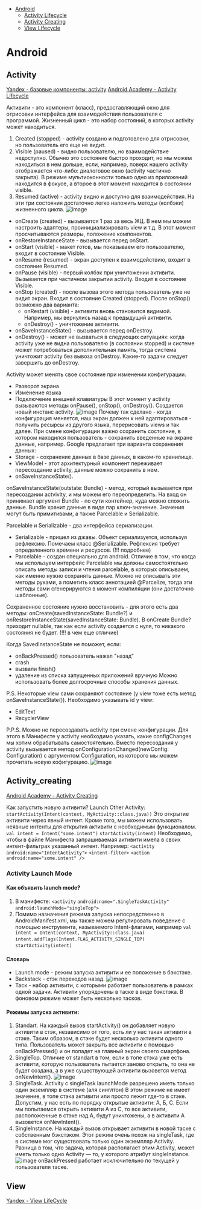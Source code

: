 - [Android](#android)
  - [Activity Lifecycle](#activity)
  - [Activity Creating](#activity_creating)
  - [View Lifecycle](#view)

# Android

## Activity
[Yandex - базовые компоненты: activity](https://youtu.be/B6LUhon7baU?list=PLQC2_0cDcSKAVl_3u-3ZrEW2UFBUjDD97&t=126)
[Android Academy - Activity Lifecycle](https://youtu.be/Gb71h-cEUZs?t=606)

Активити - это компонент (класс), предоставляющий окно для отрисовки интерфейса для взаимодействия пользователя с программой. 
Жизненный цикл - это набор состояний, в которых activity может находиться.
1. Created (stopped) - activity создано и подготовлено для отрисовки, но пользователь его еще не видит.
2. Visible (paused) - видно пользователю, но взаимодействие недоступно. Обычно это состояние быстро проходит, но мы можем находиться в нем дольше, если, например, поверх нашего activity 
отображается что-либо: диалоговое окно (activity частично закрыта). В режиме мультиоконности только одно из приложений находится в фокусе, а второе в этот момент находится в состоянии
visible.
3. Resumed (active) - activity видно и доступно для взаимодействия.
На эти три состояния достаточно легко наложить методы (колбэки) жизненного цикла.
![image](https://github.com/user-attachments/assets/884d4968-20c4-4617-8cb9-cf25db8745bd)
- onCreate (created) - вызывается 1 раз за весь ЖЦ. В нем мы можем настроить адаптеры, проинициализировать view и т.д. В этот момент просчитываются размеры, положение компонентов.
- onRestoreInstanceState - вызывается перед onStart.
- onStart (visible) - макет готов, мы показываем его пользователю, входит в состояние Visible.
- onResume (resumed) - экран доступен к взаимодействию, входит в состояние Resumed.
- onPause (visible) - первый колбэк при уничтожении активити. Вызывается при частичном закрытии activity. Входит в состояние Visible.
- onStop (created) - после вызова этого метода пользователь уже не видит экран. Входит в состояние Created (stopped). После onStop() возможно два варианта:
  - onRestart (visible) - активити вновь становится видимой. Например, мы вернулись назад к предыдущий активити.
  - onDestroy() - уничтожение активити.
- onSaveInstanceState() - вызывается перед onDestroy.
- onDestroy() - может не вызваться в следующих ситуациях: когда activity уже не видна пользователю (в состоянии stopped) и системе может потребоваться дополнительная память,
тогда система уничтожит activity без вывоза onDestroy. Какие-то задачи следует завершить до onDestroy.


Activity может менять свое состояние при изменении конфигурации.
- Разворот экрана
- Изменение языка
- Подключение внешней клавиатуры
В этот момент у activity вызываются методы onPause(), onStop(), onDestroy(). Создается новый инстанс activity.
![image](https://github.com/user-attachments/assets/6c5121f6-0ba2-4d25-89d8-6398c2b3acf2)
Почему так сделано - когда конфигурация меняется, наш экран должен к ней адаптироваться - получить ресырсы из другого языка, перерисовать views и так далее.
При смене конфигурации важно сохранить состояние, в котором находился пользователь - сохранить введенные на экране данные, например. Google предлагает три варианта сохранения
данных:
- Storage - сохранение данных в базе данных, в каком-то хранилище.
- ViewModel - этот архитектурный компонент переживает пересоздание activity, данные можно сохранить в нем.
- onSaveInstanceState().

onSaveInstanceState(outstate: Bundle) - метод, который вызывается при пересоздании actvivity, и мы можем его переопределить. На вход он принимает аргумент Bundle - по сути
контейнер, куда можно сложить данные. Bundle хранит данные в виде пар ключ-значение. Значения могут быть примитивами, а также Parcelable и Serializable.

Parcelable и Serializable - два интерфейса сериализации.
* Serializable - пришел из джавы. Объект сериализуется, используя рефлексию. Помечаем класс @Serializable. Рефлексия требует определенного времени и ресурсов. (!!! подробнее)
* Parcelable - создан специально для android. Отличие в том, что когда мы используем интерфейс Parcelable мы должны самостоятельно описать методы записи и чтения parcelable,
в которых описываем, как именно нужно сохранять данные. Можно не описывать эти методы руками, а пометить класс аннотацией @Parcelize, тогда эти методы сами сгенерируются в момент
компиляции (они достаточно шаблонные).

Сохраненное состояние нужно восстановить - для этого есть два методы: onCreate(savedInstanceState: Bundle?) и onRestoreInstanceState(savedInstanceState: Bundle). В onCreate
Bundle? приходит nullable, так как если activity создается с нуля, то никакого состояния не будет. (!!! в чем еще отличие)

Когда SavedInstanceState не поможет, если:
- onBackPressed() пользователь нажал "назад"
- crash
- вызвали finish()
- удаление из списка запущенных приложений вручную
Можно использовать более долгосрочные способы хранения данных.


P.S. Некоторые view сами сохраняют состояние (у view тоже есть метод onSaveInstanceState()). Необходимо указывать id у view:
- EditText
-  RecyclerView


P.P.S. Можно не пересоздавать activity при смене конфигурации. Для этого в Манифесте у activity необходимо указать, какие configChanges мы хотим обрабатывать самостоятельно.
Вместо пересоздания у activity вызывается метод onConfigurationChanged(newConfig: Configuration) с аргументом Configuration, из которого мы можем прочитать новую кофигурацию.
![image](https://github.com/user-attachments/assets/9fe3a6dd-6dd4-44f9-869a-ab813134bc7f)


## Activity_creating

[Android Academy - Activity Creating](https://youtu.be/Gb71h-cEUZs?t=739)

Как запустить новую активити? Launch Other Activity:
```startActivity(Intent(context, MyActivity::class.java))```
Это открытие активити через явный интент. Кроме того, мы можем использовать неявные интенты для открытия активити с необходимым функционалом.
```val intent = Intent("some.intent")```
```startActivity(intent)```
Необходимо, чтобы в файле Манифеста запрашиваемая активити имела в своих интент-фильтрах указанный интент. Например:
```<activity android:name="IntentActivity">```
```<intent-filter>```
```<action android:name="some.intent" />```

### Activity Launch Mode
#### Как объявить launch mode?
1. В манифесте:
   ```<activity```
   ```android:name=".SingleTaskActivity"```
   ```android:launchMode="singleTop">```
2. Помимо назначения режима запуска непосредственно в AndroidManifest.xml,
мы также можем регулировать поведение с помощью инструмента, называемого Intent-флагами, например 
```val intent = Intent(context, MyActivity::class.java)```
```intent.addFlags(Intent.FLAG_ACTIVITY_SINGLE_TOP)```
```startActivity(intent)```

#### Словарь
- Launch mode - режим запуска активити и ее положение в бэкстэке.
- Backstack - стэк переходов назад.
![image](https://github.com/user-attachments/assets/bca4f9eb-fdf7-426c-ac41-78150f902095)
- Таск - набор активити, с которыми работает пользователь в рамках одной задачи. Активити упорядочены в таске в виде бэкстэка. В фоновом режиме может быть несколько тасков.


#### Режимы запуска активити:
1. Standart.
На каждый вызов startActivity() он добавляет новую активити в стэк, независимо от того, есть ли у нас такая активити в стэке. Таким образом, в стэке будет несколько
активити одного типа. Пользователь может закрыть все активити с помощью onBackPressed() и он попадет на главный экран своего смартфона.
2. SingleTop. 
Отличие от standart в том, если в топе стэка уже есть активити, которую пользователь пытается заново открыть, то она не будет создана, 
а в уже существующей активити вызовется метод onNewIntent().
![image](https://github.com/user-attachments/assets/e050ea4a-3527-4ba3-9b69-6eb9de639f88)
3. SingleTask.
Activity с singleTask launchMode разрешено иметь только один экземпляр в системе (аля синглтон)
В этом режиме не имеет значение, в топе стэка активити или просто лежит где-то в стэке. Допустим, у нас есть по порядку открытые активити: А, Б, С. Если мы попытаемся
открыть активити A из С, то все активити, расположенные в стэке над A, будут уничтожены, а в активити А вызовется onNewIntent().
4. SingleInstance.
На каждый вызов открывает активити в новой таске с собственным бэкстэком. 
Этот режим очень похож на singleTask, где в системе мог существовать только один экземпляр Activity. Разница в том, что задача, которая располагает этим Activity, 
может иметь только одно Activity — то, у которого атрибут singleInstance.
![image](https://github.com/user-attachments/assets/05a9a498-f052-4fdf-8d3a-8335ac812b77)
onBackPressed работает исключительно по текущей у пользователя таске.


## View
[Yandex - View LifeCycle](https://youtu.be/7Xg1HSox8QI?list=PLXtiZNKIobF5E1JgDaisqnVJfbZeUFYkm&t=2596)
